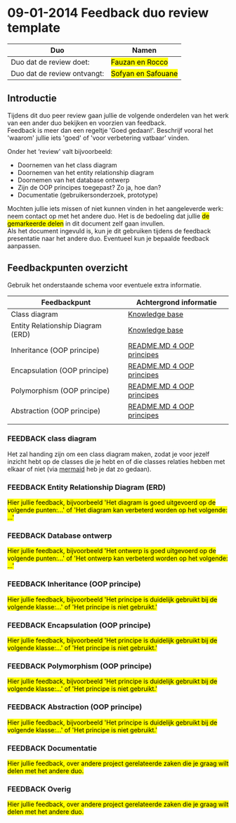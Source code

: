 # 09-01-2014 Feedback duo review template

| Duo                         | Namen                                                |
| --------------------------- | ---------------------------------------------------- |
| Duo dat de review doet:     | <mark>Fauzan en Rocco</mark>                |
| Duo dat de review ontvangt: | <mark>Sofyan en Safouane</mark> |

## Introductie

Tijdens dit duo peer review gaan jullie de volgende onderdelen van het werk van een ander duo bekijken en voorzien van feedback.<br>
Feedback is meer dan een regeltje 'Goed gedaan!'. Beschrijf vooral het 'waarom' jullie iets 'goed' of 'voor verbetering vatbaar' vinden.

Onder het ‘review' valt bijvoorbeeld:

-   Doornemen van het class diagram
-   Doornemen van het entity relationship diagram
-   Doornemen van het database ontwerp
-   Zijn de OOP principes toegepast? Zo ja, hoe dan?
-   Documentatie (gebruikersonderzoek, prototype)

Mochten jullie iets missen of niet kunnen vinden in het aangeleverde werk: neem contact op met het andere duo.
Het is de bedoeling dat jullie <mark>de gemarkeerde delen</mark> in dit document zelf gaan invullen.<br>
Als het document ingevuld is, kun je dit gebruiken tijdens de feedback presentatie naar het andere duo. Eventueel kun je bepaalde feedback aanpassen.<br>

## Feedbackpunten overzicht

Gebruik het onderstaande schema voor eventuele extra informatie.

| Feedbackpunt                      | Achtergrond informatie                                                                                                                                                           |
| --------------------------------- | -------------------------------------------------------------------------------------------------------------------------------------------------------------------------------- |
| Class diagram                     | [Knowledge base](https://knowledgebase.hbo-ict-hva.nl/1_beroepstaken/software/ontwerpen/uml/uml_class_diagram/)                                                                  |
| Entity Relationship Diagram (ERD) | [Knowledge base](https://knowledgebase.hbo-ict-hva.nl/1_beroepstaken/software/ontwerpen/relationele_databases/erd/)                                                              |
| Inheritance (OOP principe)        | [README.MD 4 OOP principes](https://icthva.sharepoint.com/:u:/r/sites/FDMCI_EDU_HBOICT_Prop_B_Rood/Gedeelde%20documenten/B102/four-oop-principles-main.zip?csf=1&web=1&e=gXBLIL) |
| Encapsulation (OOP principe)      | [README.MD 4 OOP principes](https://icthva.sharepoint.com/:u:/r/sites/FDMCI_EDU_HBOICT_Prop_B_Rood/Gedeelde%20documenten/B102/four-oop-principles-main.zip?csf=1&web=1&e=gXBLIL) |
| Polymorphism (OOP principe)       | [README.MD 4 OOP principes](https://icthva.sharepoint.com/:u:/r/sites/FDMCI_EDU_HBOICT_Prop_B_Rood/Gedeelde%20documenten/B102/four-oop-principles-main.zip?csf=1&web=1&e=gXBLIL) |
| Abstraction (OOP principe)        | [README.MD 4 OOP principes](https://icthva.sharepoint.com/:u:/r/sites/FDMCI_EDU_HBOICT_Prop_B_Rood/Gedeelde%20documenten/B102/four-oop-principles-main.zip?csf=1&web=1&e=gXBLIL) |
|                                   |                                                                                                                                                                                  |

### FEEDBACK class diagram

Het zal handing zijn om een class diagram maken, zodat je voor jezelf inzicht hebt op de classes die je hebt en of die classes relaties hebben met elkaar of niet (via [mermaid](https://mermaid.live) heb je dat zo gedaan).

### FEEDBACK Entity Relationship Diagram (ERD)

<mark>Hier jullie feedback, bijvoorbeeld 'Het diagram is goed uitgevoerd op de volgende punten:...' of 'Het diagram kan verbeterd worden op het volgende: ...'</mark>

### FEEDBACK Database ontwerp

<mark>Hier jullie feedback, bijvoorbeeld 'Het ontwerp is goed uitgevoerd op de volgende punten:...' of 'Het ontwerp kan verbeterd worden op het volgende: ...'</mark>

### FEEDBACK Inheritance (OOP principe)

<mark>Hier jullie feedback, bijvoorbeeld 'Het principe is duidelijk gebruikt bij de volgende klasse:...' of 'Het principe is niet gebruikt.'</mark>

### FEEDBACK Encapsulation (OOP principe)

<mark>Hier jullie feedback, bijvoorbeeld 'Het principe is duidelijk gebruikt bij de volgende klasse:...' of 'Het principe is niet gebruikt.'</mark>

### FEEDBACK Polymorphism (OOP principe)

<mark>Hier jullie feedback, bijvoorbeeld 'Het principe is duidelijk gebruikt bij de volgende klasse:...' of 'Het principe is niet gebruikt.'</mark>

### FEEDBACK Abstraction (OOP principe)

<mark>Hier jullie feedback, bijvoorbeeld 'Het principe is duidelijk gebruikt bij de volgende klasse:...' of 'Het principe is niet gebruikt.'</mark>

### FEEDBACK Documentatie

<mark>Hier jullie feedback, over andere project gerelateerde zaken die je graag wilt delen met het andere duo.</mark>

### FEEDBACK Overig

<mark>Hier jullie feedback, over andere project gerelateerde zaken die je graag wilt delen met het andere duo.</mark>
